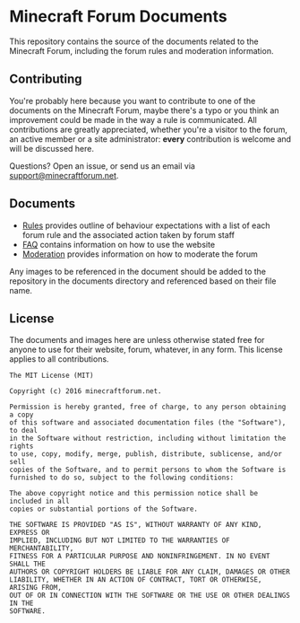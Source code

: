 # Minecraft Forum Documents

This repository contains the source of the documents related to the Minecraft Forum, including the forum rules and moderation information.

## Contributing

You're probably here because you want to contribute to one of the documents on the Minecraft Forum, maybe there's a typo or you think an improvement could be made in the way a rule is communicated. All contributions are greatly appreciated, whether you're a visitor to the forum, an active member or a site administrator: **every** contribution is welcome and will be discussed here.

Questions? Open an issue, or send us an email via <support@minecraftforum.net>.

## Documents

- [Rules](rules/rules.md) provides outline of behaviour expectations with a list of each forum rule and the associated action taken by forum staff
- [FAQ](faq/faq.md) contains information on how to use the website
- [Moderation](moderation/moderation.md) provides information on how to moderate the forum

Any images to be referenced in the document should be added to the repository in the documents directory and referenced based on their file name.

## License

The documents and images here are unless otherwise stated free for anyone to use for their website, forum, whatever, in any form. This license applies to all contributions.

```
The MIT License (MIT)

Copyright (c) 2016 minecraftforum.net.

Permission is hereby granted, free of charge, to any person obtaining a copy
of this software and associated documentation files (the "Software"), to deal
in the Software without restriction, including without limitation the rights
to use, copy, modify, merge, publish, distribute, sublicense, and/or sell
copies of the Software, and to permit persons to whom the Software is
furnished to do so, subject to the following conditions:

The above copyright notice and this permission notice shall be included in all
copies or substantial portions of the Software.

THE SOFTWARE IS PROVIDED "AS IS", WITHOUT WARRANTY OF ANY KIND, EXPRESS OR
IMPLIED, INCLUDING BUT NOT LIMITED TO THE WARRANTIES OF MERCHANTABILITY,
FITNESS FOR A PARTICULAR PURPOSE AND NONINFRINGEMENT. IN NO EVENT SHALL THE
AUTHORS OR COPYRIGHT HOLDERS BE LIABLE FOR ANY CLAIM, DAMAGES OR OTHER
LIABILITY, WHETHER IN AN ACTION OF CONTRACT, TORT OR OTHERWISE, ARISING FROM,
OUT OF OR IN CONNECTION WITH THE SOFTWARE OR THE USE OR OTHER DEALINGS IN THE
SOFTWARE.
```
